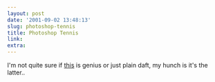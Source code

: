 ```yaml
---
layout: post
date: '2001-09-02 13:48:13'
slug: photoshop-tennis
title: Photoshop Tennis
link: 
extra: 
---
```


I'm not quite sure if [this](http://www.coudal.com/tennis.html) is genius or just plain daft, my hunch is it's the latter..